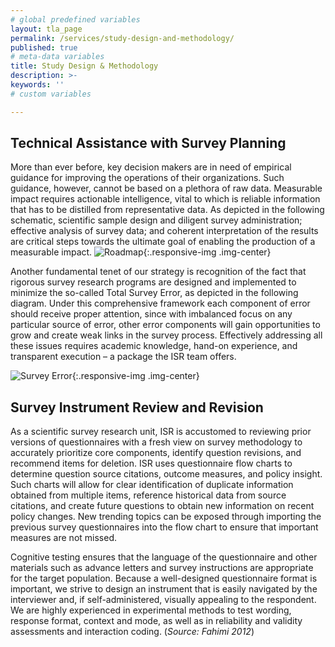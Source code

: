 ```yaml
---
# global predefined variables
layout: tla_page
permalink: /services/study-design-and-methodology/
published: true
# meta-data variables
title: Study Design & Methodology
description: >-
keywords: ''
# custom variables

---
```

## Technical Assistance with Survey Planning
More than ever before, key decision makers are in need of empirical guidance for improving the operations of their organizations. Such guidance, however, cannot be based on a plethora of raw data. Measurable impact requires actionable intelligence, vital to which is reliable information that has to be distilled from representative data. As depicted in the following schematic, scientific sample design and diligent survey administration; effective analysis of survey data; and coherent interpretation of the results are critical steps towards the ultimate goal of enabling the production of a measurable impact.
![Roadmap]({{site.baseurl}}/media/roadmap_fahimi.png){:.responsive-img .img-center}

Another fundamental tenet of our strategy is recognition of the fact that rigorous survey research programs are designed and implemented to minimize the so-called Total Survey Error, as depicted in the following diagram. Under this comprehensive framework each component of error should receive proper attention, since with imbalanced focus on any particular source of error, other error components will gain opportunities to grow and create weak links in the survey process. Effectively addressing all these issues requires academic knowledge, hand-on experience, and transparent execution – a package the ISR team offers.

![Survey Error]({{site.baseurl}}/media/serr_fahimi.png){:.responsive-img .img-center}

## Survey Instrument Review and Revision
As a scientific survey research unit, ISR is accustomed to reviewing prior versions of questionnaires with a fresh view on survey methodology to accurately prioritize core components, identify question revisions, and recommend items for deletion. ISR uses questionnaire flow charts to determine question source citations, outcome measures, and policy insight. Such charts will allow for clear identification of duplicate information obtained from multiple items, reference historical data from source citations, and create future questions to obtain new information on recent policy changes. New trending topics can be exposed through importing the previous survey questionnaires into the flow chart to ensure that important measures are not missed.

Cognitive testing ensures that the language of the questionnaire and other materials such as advance letters and survey instructions are appropriate for the target population. Because a well-designed questionnaire format is important, we strive to design an instrument that is easily navigated by the interviewer and, if self-administered, visually appealing to the respondent. We are highly experienced in experimental methods to test wording, response format, context and mode, as well as in reliability and validity assessments and interaction coding. (_Source: Fahimi 2012_)
